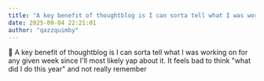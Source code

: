 ```yaml
---
title: "A key benefit of thoughtblog is I can sorta tell what I was working on"
date: 2025-09-04 22:21:01
author: "qazzquimby"
---
```


💭 A key benefit of thoughtblog is I can sorta tell what I was working on for any given week since I'll most likely yap about it.
It feels bad to think "what did I do this year" and not really remember